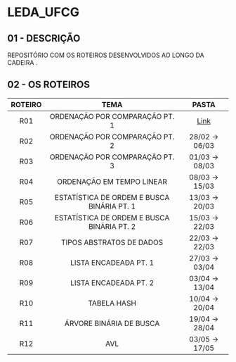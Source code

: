# LEDA_UFCG

## 01 - DESCRIÇÃO

REPOSITÓRIO COM OS ROTEIROS DESENVOLVIDOS AO LONGO DA CADEIRA .

## 02 - OS ROTEIROS
ROTEIRO | TEMA | PASTA
:--: | :--: | :--:
R01 | ORDENAÇÃO POR COMPARAÇÃO PT. 1 | [Link](https://github.com/edvaaaan/LEDA_UFCG/tree/main/ROTEIROS_LEDA/R01-01-Rot-SimpleSorting-Bidirectional-Bubble-environment)
R02 | ORDENAÇÃO POR COMPARAÇÃO PT. 2 | 28/02 -> 06/03
R03 | ORDENAÇÃO POR COMPARAÇÃO PT. 3 | 01/03 -> 08/03
R04 | ORDENAÇÃO EM TEMPO LINEAR | 08/03 -> 15/03
R05 | ESTATÍSTICA DE ORDEM E BUSCA BINÁRIA PT. 1 | 13/03 -> 20/03
R06 | ESTATÍSTICA DE ORDEM E BUSCA BINÁRIA PT. 2 | 15/03 -> 22/03
R07 | TIPOS ABSTRATOS DE DADOS | 22/03 -> 22/03
R08 | LISTA ENCADEADA PT. 1 | 27/03 -> 03/04
R09 | LISTA ENCADEADA PT. 2 | 03/04 -> 13/04
R10 | TABELA HASH | 10/04 -> 20/04
R11 | ÁRVORE BINÁRIA DE BUSCA | 19/04 -> 28/04
R12 | AVL | 03/05 -> 17/05
